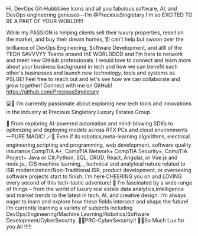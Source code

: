 Hi, DevOps Git-Hubbbiiee Icons and all you fabulous software, AI, and DevOps engineering geniuses—I’m @PreciousSingletary I'm so EXCITED TO BE A PART OF YOUR WORLD!!!! 

While my PASSION is helping clients sell their luxury properties, resell on the market, and buy their dream homes, 🎖️I can’t help but swoon over the brilliance of DevOps Engineering, Software Development, and allll of the TECH SAVVVYY Teams around thE WORLDDDD and I'm here to network and meet new GitHub professionals. I would love to connect and learn more about your business background in tech and how we can benefit each other's businesses and launch new technology, tools and systems as PSLGE! Feel free to reach out and let's see how we can collaborate and grow together! Connect with me on GitHub! https://github.com/PreciousSingletary

💻💖 I’m currently passionate about exploring new tech tools and innovations in the industry at Precious Singletary Luxury Estates Group.
 
🤩 From exploring AI-powered automation and mind-blowing SDKs to optimizing and deploying models across RTX PCs and cloud environments—PURE MAGIC! 
🪄🤖 Even if its robotics,meta-learning algorithms, electrical engineering,scripting and programming, web development, software quality insurance,CompTIA A+, CompTIA Network+ CompTIA Security+, CompTIA Project+ Java or C#,Python, SQL, CRUD, React, Angular, or Vue.js and node.js., CIS machine learning, , technical and analytical nature related to ISR modernization/Non-Traditional ISR, product development, or overseeing software projects start to finish, I’m here CHEERING you on and LOVING every second of this tech-tastic adventure! 
🌱 I’m fascinated by a wide range of things – from the world of luxury real estate data analytics,intelligence and market trends to the latest in tech, AI, and creative design. I’m always eager to learn and explore how these fields intersect and shape the future! I’m currently learning a variety of subjects including DevOps/Engineering/Machine Learning/Robotics/Software Development/CyberSecurity. 
🤩😋PRO-CyberSecurity!! 🥰😌So Much Luv for you All !!!!! 
<!---
PreciousSingletary/PreciousSingletary is a ✨ special ✨ repository because its `README.md` (this file) appears on your GitHub profile.
You can click the Preview link to take a look at your changes.
--->
